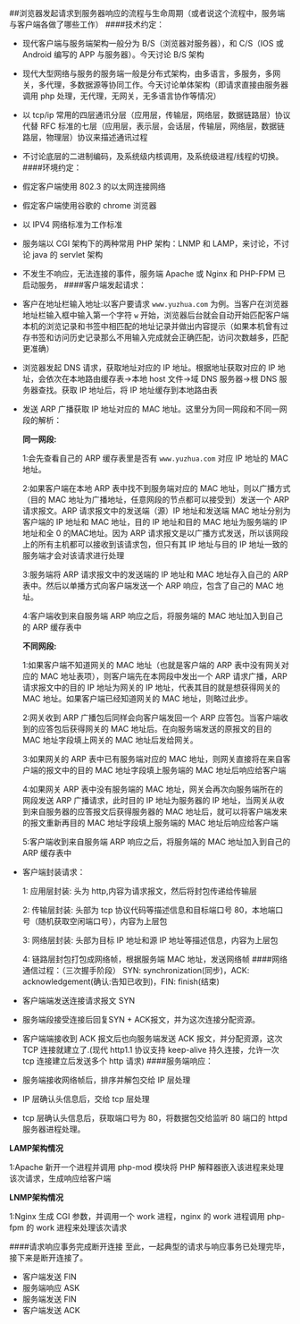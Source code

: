 ##浏览器发起请求到服务器响应的流程与生命周期（或者说这个流程中，服务端与客户端各做了哪些工作）
####技术约定：
* 现代客户端与服务端架构一般分为 B/S（浏览器对服务器），和 C/S（IOS 或 Android 编写的 APP 与服务器）。今天讨论 B/S 架构
* 现代大型网络与服务的服务端一般是分布式架构，由多语言，多服务，多网关，多代理，多数据源等协同工作。今天讨论单体架构（即请求直接由服务器调用 php 处理，无代理，无网关，无多语言协作等情况）
* 以 tcp/ip 常用的四层通讯分层（应用层，传输层，网络层，数据链路层）协议代替 RFC 标准的七层（应用层，表示层，会话层，传输层，网络层，数据链路层，物理层）协议来描述通讯过程
* 不讨论底层的二进制编码，及系统级内核调用，及系统级进程/线程的切换。
####环境约定：
* 假定客户端使用 802.3 的以太网连接网络
* 假定客户端使用谷歌的 chrome 浏览器
* 以 IPV4 网络标准为工作标准
* 服务端以 CGI 架构下的两种常用 PHP 架构：LNMP 和 LAMP，来讨论，不讨论 java 的 servlet 架构
* 不发生不响应，无法连接的事件，服务端 Apache 或 Nginx 和 PHP-FPM 已启动服务，
####客户端发起请求：
* 客户在地址栏输入地址:以客户要请求 `www.yuzhua.com` 为例。当客户在浏览器地址栏输入框中输入第一个字符 `w` 开始，浏览器后台就会自动开始匹配客户端本机的浏览记录和书签中相匹配的地址记录并做出内容提示（如果本机曾有过存书签和访问历史记录那么不用输入完成就会正确匹配，访问次数越多，匹配更准确）
* 浏览器发起 DNS 请求，获取地址对应的 IP 地址。根据地址获取对应的 IP 地址，会依次在本地路由缓存表->本地 host 文件->域 DNS 服务器->根 DNS 服务器查找。获取 IP 地址后，将 IP 地址缓存到本地路由表
* 发送 ARP 广播获取 IP 地址对应的 MAC 地址。这里分为同一网段和不同一网段的解析：
    
    **同一网段:**
        
    1:会先查看自己的 ARP 缓存表里是否有 `www.yuzhua.com` 对应 IP 地址的 MAC 地址。
    
    2:如果客户端在本地 ARP 表中找不到服务端对应的 MAC 地址，则以广播方式（目的 MAC 地址为广播地址，任意网段的节点都可以接受到）发送一个 ARP 请求报文。ARP 请求报文中的发送端（源）IP 地址和发送端 MAC 地址分别为客户端的 IP 地址和 MAC 地址，目的 IP 地址和目的 MAC 地址为服务端的 IP 地址和全 0 的MAC地址。因为 ARP 请求报文是以广播方式发送，所以该网段上的所有主机都可以接收到该请求包，但只有其 IP 地址与目的 IP 地址一致的服务端才会对该请求进行处理
    
    3:服务端将 ARP 请求报文中的发送端的 IP 地址和 MAC 地址存入自己的 ARP 表中。然后以单播方式向客户端发送一个 ARP 响应，包含了自己的 MAC 地址。
    
    4:客户端收到来自服务端 ARP 响应之后，将服务端的 MAC 地址加入到自己的 ARP 缓存表中
    
    **不同网段:**
    
    1:如果客户端不知道网关的 MAC 地址（也就是客户端的 ARP 表中没有网关对应的 MAC 地址表项），则客户端先在本网段中发出一个 ARP 请求广播，ARP 请求报文中的目的 IP 地址为网关的 IP 地址，代表其目的就是想获得网关的 MAC 地址。如果客户端已经知道网关的 MAC 地址，则略过此步。
    
    2:网关收到 ARP 广播包后同样会向客户端发回一个 ARP 应答包。当客户端收到的应答包后获得网关的 MAC 地址后。在向服务端发送的原报文的目的 MAC 地址字段填上网关的 MAC 地址后发给网关。
    
    3:如果网关的 ARP 表中已有服务端对应的 MAC 地址，则网关直接将在来自客户端的报文中的目的 MAC 地址字段填上服务端的 MAC 地址后响应给客户端
    
    4:如果网关 ARP 表中没有服务端的 MAC 地址，网关会再次向服务端所在的网段发送 ARP 广播请求，此时目的 IP 地址为服务器的 IP 地址，当网关从收到来自服务器的应答报文后获得服务器的 MAC 地址后，就可以将客户端发来的报文重新再目的 MAC 地址字段填上服务端的 MAC 地址后响应给客户端
    
    5:客户端收到来自服务端 ARP 响应之后，将服务端的 MAC 地址加入到自己的 ARP 缓存表中
* 客户端封装请求：
    
    1: 应用层封装: 头为 http,内容为请求报文，然后将封包传递给传输层
    
    2: 传输层封装: 头部为 tcp 协议代码等描述信息和目标端口号 80，本地端口号（随机获取空闲端口号），内容为上层包
    
    3: 网络层封装: 头部为目标 IP 地址和源 IP 地址等描述信息，内容为上层包
    
    4: 链路层封包打包成网络帧，根据服务端 MAC 地址，发送网络帧
####网络通信过程：（三次握手阶段）
SYN: synchronization(同步)，ACK: acknowledgement(确认:告知已收到)，FIN: finish(结束)
* 客户端端发送连接请求报文 SYN
* 服务端段接受连接后回复SYN + ACK报文，并为这次连接分配资源。
* 客户端端接收到 ACK 报文后也向服务端发送 ACK 报文，并分配资源，这次 TCP 连接就建立了.(现代 http1.1 协议支持 keep-alive 持久连接，允许一次 tcp 连接建立后发送多个 http 请求)
####服务端响应：
* 服务端接收网络帧后，排序并解包交给 IP 层处理
* IP 层确认头信息后，交给 tcp 层处理
* tcp 层确认头信息后，获取端口号为 80，将数据包交给监听 80 端口的 httpd 服务器进程处理。

**LAMP架构情况**

1:Apache 新开一个进程并调用 php-mod 模块将 PHP 解释器嵌入该进程来处理该次请求，生成响应给客户端

**LNMP架构情况**

1:Nginx 生成 CGI 参数，并调用一个 work 进程，nginx 的 work 进程调用 php-fpm 的 work 进程来处理该次请求

####请求响应事务完成断开连接
至此，一起典型的请求与响应事务已处理完毕，接下来是断开连接了。
* 客户端发送 FIN
* 服务端响应 ASK
* 服务端发送 FIN
* 客户端发送 ACK